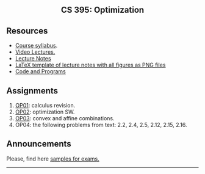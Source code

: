 <center>

## CS 395: Optimization

</center>

## Resources

*   [Course syllabus](CourseSyllabus.pdf).
*   [Video Lectures.](https://www.youtube.com/playlist?list=PLoK2Lr1miEm_Y3uZXLCPywdXL5oqKe7d3)
*   [Lecture Notes](LectureNotes/)
*   [LaTeX template of lecture notes with all figures as PNG files](https://github.com/DrWaleedAYousef/My-Stuff-To-Share/tree/master/LaTeX/LaTeX-Lecture-Template/Ver2-Optimization)
*   [Code and Programs](Code)

## Assignments

1. [OP01](Assignments): calculus revision.
2. [OP02](Assignments): optimization SW.
3. [OP03](Assignments): convex and affine combinations.
4. OP04: the following problems from text: 2.2, 2.4, 2.5, 2.12, 2.15, 2.16.



## **Announcements**

Please, find here [samples for exams.](Exams)




* * *
